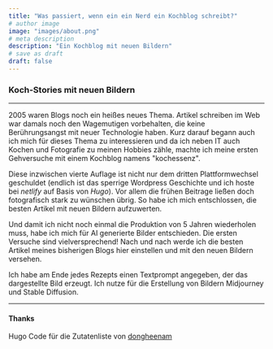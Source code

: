 ```yaml
---
title: "Was passiert, wenn ein ein Nerd ein Kochblog schreibt?"
# author image
image: "images/about.png"
# meta description
description: "Ein Kochblog mit neuen Bildern"
# save as draft
draft: false
---
```


### Koch-Stories mit neuen Bildern
---

<!--more-->

2005 waren Blogs noch ein heißes neues Thema. Artikel schreiben im Web war damals noch den Wagemutigen vorbehalten, die keine Berührungsangst mit neuer Technologie haben. Kurz darauf begann auch ich mich für dieses Thema zu interessieren und da ich neben IT auch Kochen und Fotografie zu meinen Hobbies zähle, machte ich meine ersten Gehversuche mit einem Kochblog namens "kochessenz".

Diese inzwischen vierte Auflage ist nicht nur dem dritten Plattformwechsel geschuldet (endlich ist das sperrige Wordpress Geschichte und ich hoste bei *netlify* auf Basis von *Hugo*). Vor allem die frühen Beitrage ließen doch fotografisch stark zu wünschen übrig. So habe ich mich entschlossen, die besten Artikel mit neuen Bildern aufzuwerten.

Und damit ich nicht noch einmal die Produktion von 5 Jahren wiederholen muss, habe ich mich für AI generierte Bilder entschieden. Die ersten Versuche sind vielversprechend! Nach und nach werde ich die besten Artikel meines bisherigen Blogs hier einstellen und mit den neuen Bildern versehen.

Ich habe am Ende jedes Rezepts einen Textprompt angegeben, der das dargestellte Bild erzeugt. Ich nutze für die Erstellung von Bildern Midjourney und Stable Diffusion.

---

#### Thanks

Hugo Code für die Zutatenliste von [dongheenam](https://dongheenam.info/posts/grouping-a-list-by-first-letter-in-hugo/)